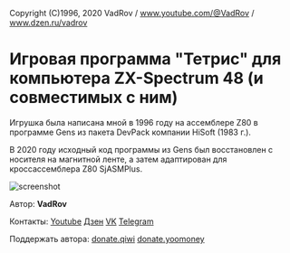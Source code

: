 Copyright (C)1996, 2020 VadRov / www.youtube.com/@VadRov / www.dzen.ru/vadrov

# Игровая программа "Тетрис" для компьютера ZX-Spectrum 48 (и совместимых с ним)

Игрушка была написана мной в 1996 году на ассемблере Z80 в программе Gens из пакета DevPack компании HiSoft (1983 г.). 

В 2020 году исходный код программы из Gens был восстановлен с носителя на магнитной ленте, а затем адаптирован для кроссассемблера Z80 SjASMPlus.

![screenshot](https://user-images.githubusercontent.com/111627147/211907910-0695c359-65ed-4ddc-941e-115d4381b221.jpg)

Автор: **VadRov**

Контакты: [Youtube](https://www.youtube.com/@VadRov) [Дзен](https://dzen.ru/vadrov) [VK](https://vk.com/vadrov) [Telegram](https://t.me/vadrov_channel)

Поддержать автора: [donate.qiwi](https://donate.qiwi.com/payin/VadRov)  [donate.yoomoney](https://yoomoney.ru/to/4100117522443917)
